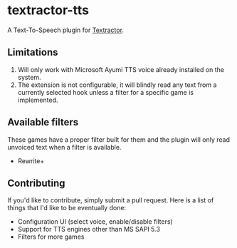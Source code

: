 # textractor-tts

A Text-To-Speech plugin for [Textractor](https://github.com/Artikash/Textractor).


## Limitations
1. Will only work with Microsoft Ayumi TTS voice already installed on the system.
2. The extension is not configurable, it will blindly read any text from a currently selected hook unless a filter for a specific game is implemented.

## Available filters
These games have a proper filter built for them and the plugin will only read unvoiced text when a filter is available.
- Rewrite+

## Contributing

If you'd like to contribute, simply submit a pull request. Here is a list of things that I'd like to be eventually done:

- Configuration UI (select voice, enable/disable filters)
- Support for TTS engines other than MS SAPI 5.3
- Filters for more games